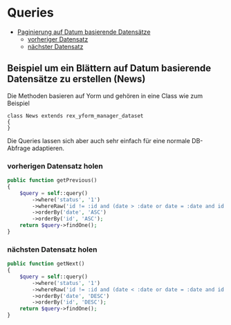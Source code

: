 # Queries

- [Paginierung auf Datum basierende Datensätze](#paginierung-datum)
    - [vorheriger Datensatz](#paginierung-datum-vorheriger-datensatz)
    - [nächster Datensatz](#paginierung-datum-naechster-datensatz)


<a name="paginierung-datum"></a>
## Beispiel um ein Blättern auf Datum basierende Datensätze zu erstellen (News)

Die Methoden basieren auf Yorm und gehören in eine Class wie zum Beispiel

```
class News extends rex_yform_manager_dataset
{
}
```

Die Queries lassen sich aber auch sehr einfach für eine normale DB-Abfrage adaptieren.

<a name="paginierung-datum-vorheriger-datensatz"></a>
### vorherigen Datensatz holen

```php
public function getPrevious()
{
    $query = self::query()
        ->where('status', '1')
        ->whereRaw('id != :id and (date > :date or date = :date and id > :id)', ['id' => $this->id, 'date' => $this->date])
        ->orderBy('date', 'ASC')
        ->orderBy('id', 'ASC');
    return $query->findOne();
}
```

<a name="paginierung-datum-naechster-datensatz"></a>
### nächsten Datensatz holen
 
```php
public function getNext()
{
    $query = self::query()
        ->where('status', '1')
        ->whereRaw('id != :id and (date < :date or date = :date and id < :id)', ['id' => $this->id, 'date' => $this->date])
        ->orderBy('date', 'DESC')
        ->orderBy('id', 'DESC');
    return $query->findOne();
}
```
